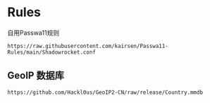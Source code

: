 # Rules
自用Passwa11规则
```
https://raw.githubusercontent.com/kairsen/Passwa11-Rules/main/Shadowrocket.conf
```
## GeoIP 数据库
```
https://github.com/Hackl0us/GeoIP2-CN/raw/release/Country.mmdb
```
